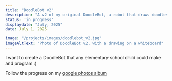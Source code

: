 ```yaml
---
title: "DoodleBot v2"
description: "A v2 of my original DoodleBot, a robot that draws doodles on paper.  This version is meant to be super easy to make and reproduce."
status: 'in progress'
displaydate: "July, 2025"
date: July 1, 2025

image: "/projects/images/doodlebot_v2.jpg"
imageAltText: "Photo of DoodleBot v2, with a drawing on a whiteboard"
---
```


I want to create a DoodleBot that any elementary school child could make and program :)

Follow the progress on my [google photos album](https://photos.app.goo.gl/4cnjxemJgpsuFERw6)
